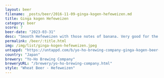 ```yaml
---
layout: beer
filename: _posts/beer/2016-11-09-ginga-kogen-hefeweizen.md
title: Ginga kogen Hefeweizen
category: beer
score: 7
beer-date: "2023-03-31"
desc: "Smooth Hefeweizen with those notes of banana. Very good for the price"
permalink: /beer/:title.html
img: /img/list/ginga-kogen-hefeweizen.jpeg
untappd: "https://untappd.com/b/yo-ho-brewing-company-ginga-kogen-beer-hefe-weizen/3779374"
country: "Japan"
brewery: "Yo-Ho Brewing Company"
breweryURL: "/brewery/yo-ho-brewing-company.html"
style: "Wheat Beer - Hefeweizen"
---
```

